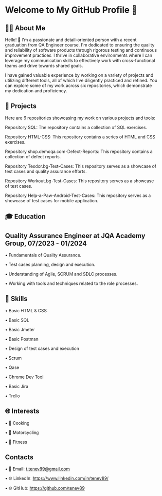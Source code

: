 # Welcome to My GitHub Profile 👋


## 👨‍💻 About Me

Hello! 👋 I'm a passionate and detail-oriented person with a recent graduation from QA Engineer course. I'm dedicated to ensuring the quality and reliability of software products through rigorous testing and continuous improvement practices. I thrive in collaborative environments where I can leverage my communication skills to effectively work with cross-functional teams and drive towards shared goals.



I have gained valuable experience by working on a variety of projects and utilizing different tools, all of which I've diligently practiced and refined. You can explore some of my work across six repositories, which demonstrate my dedication and proficiency.


## 💼 Projects

Here are 6 repositories showcasing my work on various projects and tools:

Repository SQL: The repository contains a collection of SQL exercises.

Repository HTML-CSS: This repository contains a series of HTML and CSS exercises.

Repository shop.demoqa.com-Defect-Reports: This repository contains a collection of defect reports.

Repository Teodor.bg-Test-Cases: This repository serves as a showcase of test cases and quality assurance efforts.

Repository Workout.bg-Test-Cases: This repository serves as a showcase of test cases.

Repository Help-a-Paw-Android-Test-Cases: This repository serves as a showcase of test cases for mobile application.

## 🎓 Education

## Quality Assurance Engineer at JQA Academy Group, 07/2023 - 01/2024

• Fundamentals of Quality Assurance.

• Test cases planning, design and execution.

• Understanding of Agile, SCRUM and SDLC processes.

• Working with tools and techniques related to the role processes.


## 🚀 Skills

• Basic HTML & CSS

• Basic SQL

• Basic Jmeter

• Basic Postman

• Design of test cases and execution

• Scrum

• Qase

• Chrome Dev Tool

• Basic Jira

• Trello

## 🌐 Interests

• 🍳 Cooking

• 🚴 Motorcycling

• 💪 Fitness

## Contacts

• 📧 Email: t.tenev89@gmail.com

• 🌐 LinkedIn: https://www.linkedin.com/in/tenev89/

• 🌐 GitHub: https://github.com/tenev89








